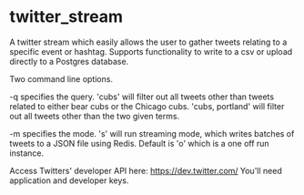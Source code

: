 # twitter_stream
A twitter stream which easily allows the user to gather tweets relating to a specific event or hashtag. Supports functionality to write to a csv or upload directly to a Postgres database.

Two command line options.

-q specifies the query. 'cubs' will filter out all tweets other than tweets related to either bear cubs or the Chicago cubs. 'cubs, portland' will filter out all tweets other than the two given terms.

-m specifies the mode. 's' will run streaming mode, which writes batches of tweets to a JSON file using Redis. Default is 'o' which is a one off run instance.

Access Twitters' developer API here: https://dev.twitter.com/
You'll need application and developer keys.
